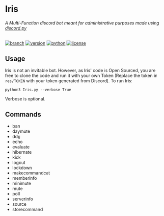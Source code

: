 # Iris
###### A Multi-Function discord bot meant for administrative purposes made using [discord.py](https://www.github.com/Rapptz/discord.py)
[![branch](https://img.shields.io/badge/branch-Iris-brightgreen.svg)](https://github.com/IceCereal/Iris-Bot/tree/Iris)
[![version](https://img.shields.io/badge/version-v0.0.1-green.svg)](#)
[![python](https://img.shields.io/badge/python-3.5.3+-blue.svg)](#)
[![license](https://img.shields.io/badge/license-MIT-orange.svg)](https://github.com/IceCereal/Iris-Bot/blob/Iris/LICENSE)

## Usage
Iris is not an invitable bot. However, as Iris' code is Open Sourced, you are free to clone the code and run it with your own Token (Replace the token in `res/TOKEN` with your token generated from Discord). To run Iris:

```python3 Iris.py --verbose True```

Verbose is optional.

## Commands
- ban
- daymute
- ddg
- echo
- evaluate
- hibernate
- kick
- logout
- lockdown
- makecommandcat
- memberinfo
- minimute
- mute
- poll
- serverinfo
- source
- storecommand
